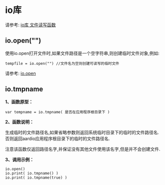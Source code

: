 # io库

 请参考: [io库 文件读写函数](libraries/kernel/io/io)

## io.open("")

使用io.open打开文件时,如果文件路径是一个空字符串,则创建临时文件对象,例如:

``` aau
tempfile = io.open("") //文件名为空则创建可读写的临时文件
```

请参考: [io.open](libraries/kernel/io/io#open)

## io.tmpname

**1、函数原型：**

``` aau
var tempname = io.tmpname( 是否在应用程序根目录下 )
```


**2、函数说明：**

 生成临时的文件路径名,如果省略参数则返回系统临时目录下的临时的文件路径名.否则返回aardio应用程序根目录下的临时的文件路径名.

 注意该函数仅返回路径名字,并保证没有其他文件使用该名字,但是并不会创建文件.

**3、调用示例：**

``` aau
io.open()
io.print( io.tmpname() )
io.print( io.tmpname(true) )
```
